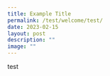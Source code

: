 ```yaml
---
title: Example Title
permalink: /test/welcome/test/
date: 2023-02-15
layout: post
description: ""
image: ""
---
```

test